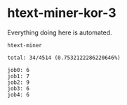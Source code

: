 # htext-miner-kor-3

Everything doing here is automated.

```
htext-miner

total: 34/4514 (0.7532122286220646%)

job0: 6
job1: 7
job2: 9
job3: 6
job4: 6
```